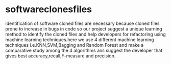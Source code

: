 # softwareclonesfiles
identification of software cloned files are necessary because cloned files prone to increase in bugs in code so our project suggest a unique learning method to identify the cloned files and help developers for refactoring using machine learning techniques.here we use 4 different machine learning techniques i.e.KNN,SVM,Bagging and Random Forest and make a comparative study among the 4 algorithms ans suggest the developer that gives best accuracy,recall,F-measure and precision.
